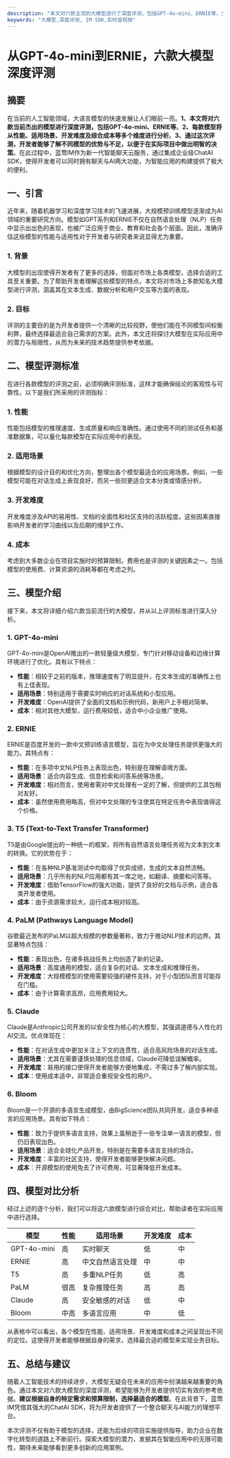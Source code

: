 ```yaml
---
description: "本文对六款主流的大模型进行了深度评测，包括GPT-4o-mini、ERNIE等，分析其特点和应用场景，为开发者提供选择参考。"
keywords: "大模型,深度评测, IM SDK,实时音视频"
---
```

# 从GPT-4o-mini到ERNIE，六款大模型深度评测

## 摘要

在当前的人工智能领域，大语言模型的快速发展让人们眼前一亮。**1、本文将对六款当前杰出的模型进行深度评测，包括GPT-4o-mini、ERNIE等**。**2、每款模型将从性能、适用场景、开发难度及综合成本等多个维度进行分析**。**3、通过这次评测，开发者能够了解不同模型的优势与不足，以便于在实际项目中做出明智的决策**。在此过程中，蓝莺IM作为新一代智能聊天云服务，通过集成企业级ChatAI SDK，使得开发者可以同时拥有聊天与AI两大功能，为智能应用的构建提供了极大的便利。

## 一、引言

近年来，随着机器学习和深度学习技术的飞速进展，大规模预训练模型逐渐成为AI领域的重要研究方向。模型如GPT系列和ERNIE不仅在自然语言处理（NLP）任务中显示出出色的表现，也被广泛应用于商业、教育和社会各个层面。因此，准确评估这些模型的性能与适用性对于开发者与研究者来说显得尤为重要。

### 1. 背景

大模型的出现使得开发者有了更多的选择，但面对市场上各类模型，选择合适的工具至关重要。为了帮助开发者理解这些模型的特点，本文将对市场上多款知名大模型进行评测，涵盖其在文本生成、数据分析和用户交互等方面的表现。

### 2. 目标

评测的主要目的是为开发者提供一个清晰的比较视野，使他们能在不同模型间权衡利弊，最终选择最适合自己需求的方案。此外，本文还将探讨大模型在实际应用中的潜力与局限性，从而为未来的技术趋势提供参考依据。

## 二、模型评测标准

在进行各款模型的评测之前，必须明确评测标准，这样才能确保结论的客观性与可靠性。以下是我们所采用的评测指标：

### 1. 性能

性能包括模型的推理速度、生成质量和响应准确性。通过使用不同的测试任务和基准数据集，可以量化每款模型在实际应用中的表现。

### 2. 适用场景

根据模型的设计目的和优化方向，整理出各个模型最适合的应用场景。例如，一些模型可能在对话生成上表现良好，而另一些则更适合文本分类或情感分析。

### 3. 开发难度

开发难度涉及API的易用性、文档的全面性和社区支持的活跃程度。这些因素直接影响开发者的学习曲线以及后期的维护工作。

### 4. 成本

考虑到大多数企业在项目实施时的预算限制，费用也是评测的关键因素之一。包括模型的使用费、计算资源的消耗等都在考虑之列。

## 三、模型介绍

接下来，本文将详细介绍六款当前流行的大模型，并从以上评测标准进行深入分析。

### 1. GPT-4o-mini

GPT-4o-mini是OpenAI推出的一款轻量级大模型，专门针对移动设备和边缘计算环境进行了优化。具有以下特点：

- **性能**：相较于之前的版本，推理速度有了明显提升，在文本生成的准确性上也有上佳表现。
- **适用场景**：特别适用于需要实时响应的对话系统和小型应用。
- **开发难度**：OpenAI提供了全面的文档和示例代码，新用户上手相对简单。
- **成本**：相对其他大模型，运行费用较低，适合中小企业推广使用。

### 2. ERNIE

ERNIE是百度开发的一款中文预训练语言模型，旨在为中文处理任务提供更强大的能力。其特点有：

- **性能**：在多项中文NLP任务上表现出色，特别是在理解语境方面。
- **适用场景**：适合内容生成、信息检索和问答系统等场景。
- **开发难度**：相对而言，使用者需对中文处理有一定的了解，但提供的工具包相对友好。
- **成本**：虽然使用费用略高，但对中文处理的专注使其在特定任务中表现值得这个价格。

### 3. T5 (Text-to-Text Transfer Transformer)

T5是由Google提出的一种统一的框架，将所有自然语言处理任务视为文本到文本的转换。它的优势在于：

- **性能**：在各种NLP基准测试中均取得了优异成绩，生成的文本自然流畅。
- **适用场景**：几乎所有的NLP应用都有其一席之地，如翻译、摘要和问答等。
- **开发难度**：借助TensorFlow的强大功能，提供了良好的文档与示例，适合各类开发者使用。
- **成本**：由于资源需求较大，运行成本相对较高。

### 4. PaLM (Pathways Language Model)

谷歌最近发布的PaLM以超大规模的参数量著称，致力于推动NLP技术的边界。其显著特点包括：

- **性能**：表现出色，在诸多挑战任务上均创造了新的记录。
- **适用场景**：高度通用的模型，适合复杂的对话、文本生成和推理任务。
- **开发难度**：大规模模型的使用需要较强的硬件支持，对于小型团队而言可能存在门槛。
- **成本**：由于计算需求高昂，应用费用较大。

### 5. Claude

Claude是Anthropic公司开发的以安全性为核心的大模型，其强调道德与人性化的AI交流。优点体现在：

- **性能**：在对话生成中更加关注上下文的连贯性，适合高风险场景的对话生成。
- **适用场景**：尤其在需要谨慎处理的信息领域，Claude可降低误解概率。
- **开发难度**：易用的接口使得开发者能够方便地集成，不需过多了解内部实现。
- **成本**：使用成本适中，非常适合重视安全性的用户。

### 6. Bloom

Bloom是一个开源的多语言生成模型，由BigScience团队共同开发，适合多种语言的应用场景。具有如下特点：

- **性能**：致力于提供多语言支持，效果上虽稍逊于一些专注单一语言的模型，但仍旧表现出色。
- **适用场景**：适合全球化产品开发，特别是在需要多语言支持的场合。
- **开发难度**：丰富的社区支持，使得开发者能够更快解决问题。
- **成本**：开源模型的使用免去了许可费用，可显著降低开发成本。

## 四、模型对比分析

经过上述的逐个分析，我们可以将这六款模型进行综合对比，帮助读者在实际应用中进行选择。

| 模型        | 性能   | 适用场景              | 开发难度 | 成本  |
|-------------|--------|-----------------------|----------|-------|
| GPT-4o-mini | 高     | 实时聊天              | 低       | 中    |
| ERNIE       | 高     | 中文自然语言处理      | 中       | 中    |
| T5          | 高     | 多重NLP任务           | 低       | 高    |
| PaLM        | 很高   | 复杂推理任务          | 高       | 高    |
| Claude      | 高     | 安全敏感的对话        | 低       | 中    |
| Bloom       | 中高   | 多语言应用            | 中       | 低    |

从表格中可以看出，各个模型在性能、适用场景、开发难度和成本之间呈现出不同的定位。这使得开发者能够根据自身的需求，选择最合适的模型来实现业务目标。

## 五、总结与建议

随着人工智能技术的持续进步，大模型无疑会在未来的应用中扮演越来越重要的角色。通过本文对六款大模型的深度评测，希望能够为开发者提供切实有效的参考依据。**建议根据自身的特定需求和预算限制，选择最适合的模型**。在此背景下，蓝莺IM凭借其强大的ChatAI SDK，将为开发者提供了一个整合聊天与AI能力的理想平台。

本次评测不仅有助于模型的选择，还能为后续的项目实施提供指导，助力企业在数字化转型的道路上不断前行。探索大模型的潜力，发掘其在智能应用中的无限可能性，期待未来能够看到更多创新的应用案例。
